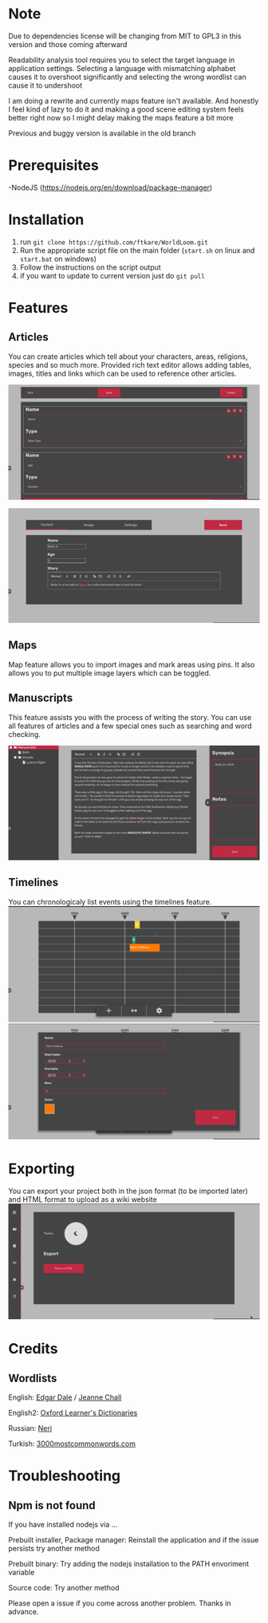 # Note
Due to dependencies license will be changing from MIT to GPL3 in this version and those coming afterward

Readability analysis tool requires you to select the target language in application settings. Selecting a language with mismatching alphabet causes it to overshoot significantly and selecting the wrong wordlist can cause it to undershoot

I am doing a rewrite and currently maps feature isn't available. And honestly I feel kind of lazy to do it and making a good scene editing system feels better right now so I might delay making the maps feature a bit more

Previous and buggy version is available in the old branch

# Prerequisites
-NodeJS (https://nodejs.org/en/download/package-manager) 

# Installation
 1. run `git clone https://github.com/ftkare/WorldLoom.git`
 2. Run the appropriate script file on the main folder (`start.sh` on linux and `start.bat` on windows)
 3. Follow the instructions on the script output
 4. if you want to update to current version just do `git pull`
# Features

## Articles
You can create articles which tell about your characters, areas, religions, species and so much more. Provided rich text editor allows adding tables, images, titles and links which can be used to reference other articles. 

![Alt text](README_assets/templates.png "")

![Alt text](README_assets/articles.png "")
## Maps

Map feature allows you to import images and mark areas using pins. It also allows you to put multiple image layers which can be toggled.


## Manuscripts
This feature assists you with the process of writing the story. You can use all features of articles and a few special ones such as searching and word checking.

![Alt text](README_assets/manuscripts.png "")

## Timelines
You can chronologicaly list events using the timelines feature.
![Alt text](README_assets/timelines1.png "")
![Alt text](README_assets/timelines2.png "")


# Exporting
You can export your project both in the json format (to be imported later) and 
HTML format to upload as a wiki website
![Alt text](README_assets/settings.png "")

# Credits

## Wordlists
English: [Edgar Dale](https://en.wikipedia.org/wiki/Edgar_Dale) / [Jeanne Chall](https://en.wikipedia.org/wiki/Jeanne_Chall)

English2: [Oxford Learner's Dictionaries](https://www.oxfordlearnersdictionaries.com/)

Russian: [Neri](https://www.blogger.com/profile/00782205209018274322)

Turkish: [3000mostcommonwords.com](https://3000mostcommonwords.com/)

# Troubleshooting

## Npm is not found

If you have installed nodejs via ...

Prebuilt installer, Package manager: Reinstall the application and if the issue persists try another method 

Prebuilt binary: Try adding the nodejs installation to the PATH envoriment variable 

Source code: Try another method

Please open a issue if you come across another problem. Thanks in advance.
